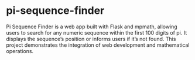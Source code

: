 # pi-sequence-finder
Pi Sequence Finder is a web app built with Flask and mpmath, allowing users to search for any numeric sequence within the first 100 digits of pi. It displays the sequence’s position or informs users if it’s not found. This project demonstrates the integration of web development and mathematical operations.
